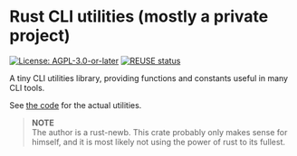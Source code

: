 <!--
SPDX-FileCopyrightText: 2023 Robin Vobruba <hoijui.quaero@gmail.com>

SPDX-License-Identifier: CC0-1.0
-->

# Rust CLI utilities (mostly a private project)

[![License: AGPL-3.0-or-later](
    https://img.shields.io/badge/License-AGPL%203.0+-blue.svg)](
    https://www.gnu.org/licenses/agpl-3.0.html)
[![REUSE status](
    https://api.reuse.software/badge/github.com/hoijui/cli-utils-rs)](
    https://api.reuse.software/info/github.com/hoijui/cli-utils-rs)

A tiny CLI utilities library,
providing functions and constants useful in many CLI tools.

See [the code](src/tools.rs) for the actual utilities.

> **NOTE** \
> The author is a rust-newb.
> This crate probably only makes sense for himself,
> and it is most likely not using the power of rust to its fullest.
